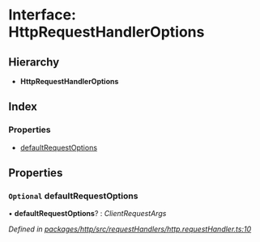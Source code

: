 # Interface: HttpRequestHandlerOptions

## Hierarchy

* **HttpRequestHandlerOptions**

## Index

### Properties

* [defaultRequestOptions](httprequesthandleroptions.md#optional-defaultrequestoptions)

## Properties

### `Optional` defaultRequestOptions

• **defaultRequestOptions**? : *ClientRequestArgs*

*Defined in [packages/http/src/requestHandlers/http.requestHandler.ts:10](https://github.com/headline-1/coolio/blob/420fd1d/packages/http/src/requestHandlers/http.requestHandler.ts#L10)*
